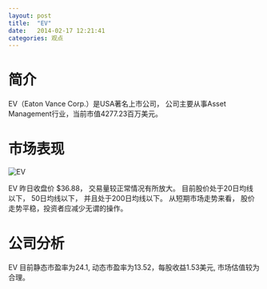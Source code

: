 ```yaml
---
layout: post
title:  "EV"
date:   2014-02-17 12:21:41
categories: 观点
---
```


# 简介
EV（Eaton Vance Corp.）是USA著名上市公司，
公司主要从事Asset Management行业，当前市值4277.23百万美元。

# 市场表现

![EV](http://finviz.com/chart.ashx?t=EV&ty=c&ta=1&p=d&s=l)

EV 昨日收盘价 $36.88，
交易量较正常情况有所放大。
目前股价处于20日均线以下，
50日均线以下，
并且处于200日均线以下。
从短期市场走势来看，
股价走势平稳，投资者应减少无谓的操作。

# 公司分析
EV 目前静态市盈率为24.1, 动态市盈率为13.52，每股收益1.53美元,
市场估值较为合理。
